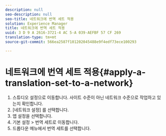 ```yaml
---
description: null
seo-description: null
seo-title: 네트워크에 번역 세트 적용
solution: Experience Manager
title: 네트워크에 번역 세트 적용
uuid: 3 D 9 A 2616-3721-4 AC 5-A 039-AEFBF 57 CF 269
translation-type: tm+mt
source-git-commit: 566ea2587f101202045488e9f4edf73ece100293

---
```



# 네트워크에 번역 세트 적용{#apply-a-translation-set-to-a-network}

1. 스튜디오 설정으로 이동합니다. 사이트 수준이 아닌 네트워크 수준으로 작업하고 있는지 확인합니다.
1. [네트워크 설정] 를 선택합니다.
1. 앱 설정을 선택합니다.
1. 기본 설정 > 번역 세트로 이동합니다.
1. 드롭다운 메뉴에서 번역 세트를 선택합니다.

